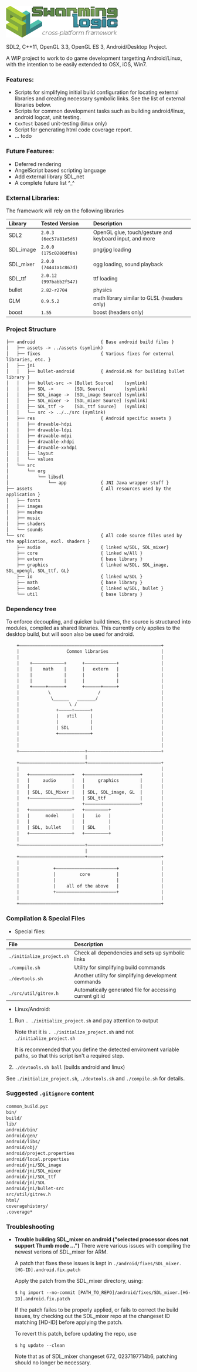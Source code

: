 ![Swarming Logic cross-platform framework](/swl_logo.png)

SDL2, C++11, OpenGL 3.3, OpenGL ES 3, Android/Desktop Project.

A WIP project to work to do game development targetting Android/Linux,
with the intention to be easily extended to OSX, iOS, Win7.


### Features:
* Scripts for simplifying initial build configuration for locating external libraries and creating necessary symbolic links. See the list of external libraries below.
* Scripts for common development tasks such as building android/linux, android logcat, unit testing.
* `CxxTest` based unit-testing (linux only)
* Script for generating html code coverage report.
* ... todo

### Future Features:
* Deferred rendering
* AngelScript based scripting language
* Add external library SDL_net
* A complete future list ^_^

### External Libraries:
The framework will rely on the following libraries

| Library    | Tested Version         | Description                                             |
| :--------- | :--------------------- | :------------------------------------------------------ |
| SDL2       | `2.0.3 (6ec57a81e5d6)` | OpenGL glue, touch/gesture and keyboard input, and more |
| SDL_image  | `2.0.0 (175c0200df0a)` | png/jpg loading                                         |
| SDL_mixer  | `2.0.0 (74441a1c867d)` | ogg loading, sound playback                             |
| SDL_ttf    | `2.0.12 (997babb2f547)`| ttf loading                                             |
| bullet     | `2.82-r2704`           | physics                                                 |
| GLM        | `0.9.5.2`              | math library similar to GLSL (headers only)             |
| boost      | `1.55`                 | boost (headers only)                                    |


### Project Structure
```
├── android                         { Base android build files }
│   ├── assets -> ../assets (symlink)
│   ├── fixes                       { Various fixes for external libraries, etc. }
│   ├── jni
│   │   ├── bullet-android          { Android.mk for building bullet library }
│   │   ├── bullet-src -> [Bullet Source]    (symlink)
│   │   ├── SDL ->        [SDL Source]       (symlink)
│   │   ├── SDL_image ->  [SDL_image Source] (symlink)
│   │   ├── SDL_mixer ->  [SDL_mixer Source] (symlink)
│   │   ├── SDL_ttf ->    [SDL_ttf Source]   (symlink)
│   │   └── src -> ../../src (symlink)
│   ├── res                         { Android specific assets }
│   │   ├── drawable-hdpi
│   │   ├── drawable-ldpi
│   │   ├── drawable-mdpi
│   │   ├── drawable-xhdpi
│   │   ├── drawable-xxhdpi
│   │   ├── layout
│   │   └── values
│   └── src
│       └── org
│           └── libsdl
│               └── app             { JNI Java wrapper stuff }
├── assets                          { All resources used by the application }
│   ├── fonts
│   ├── images
│   ├── meshes
│   ├── music
│   ├── shaders
│   └── sounds
└── src                             { All code source files used by the application, excl. shaders }
    ├── audio                       { linked w/SDL, SDL_mixer}
    ├── core                        { linked w/All }
    ├── extern                      { base library }
    ├── graphics                    { linked w/SDL, SDL_image, SDL_opengl, SDL_ttf, GL}
    ├── io                          { linked w/SDL }
    ├── math                        { base library }
    ├── model                       { linked w/SDL, bullet }
    └── util                        { base library }
```

### Dependency tree

To enforce decoupling, and quicker build times, the source is structured into
modules, compiled as shared libraries. This currently only applies to the
desktop build, but will soon also be used for android.

```
    +––––––––––––––––––––––––––––––––––––––––––––––––––––––+
    |                  Common libraries                    |
    |                                                      |
    |    +––––––––––––+      +––––––––––––+                |
    |    |    math    |      |   extern   |                |
    |    |            |      |            |                |
    |    |            |      |            |                |
    |    +–––––+––––––+      +––––––+–––––+                |
    |           \                  /                       |
    |            \______   _______/                        |
    |                   \ /                                |
    |              +–––––+––––––+                          |
    |              |   util     |                          |
    |              |            |                          |
    |              | SDL        |                          |
    |              +––––––––––––+                          |
    |                                                      |
    |                                                      |
    +–––––––––––––––––––––––––+––––––––––––––––––––––––––––+
                              |
    +–––––––––––––––––––––––––+––––––––––––––––––––––––––––+
    |                                                      |
    |   +––––––––––––––––+   +–––––––––––––––––––––+       |
    |   |     audio      |   |     graphics        |       |
    |   |                |   |                     |       |
    |   | SDL, SDL_Mixer |   | SDL, SDL_image, GL  |       |
    |   +––––––––––––––––+   | SDL_ttf             |       |
    |                        +–––––––––––––––––––––+       |
    |   +––––––––––––––––+   +–––––––––+                   |
    |   |      model     |   |    io   |                   |
    |   |                |   |         |                   |
    |   | SDL, bullet    |   | SDL     |                   |
    |   +––––––––––––––––+   +–––––––––+                   |
    |                                                      |
    +–––––––––––––––––––––––––+––––––––––––––––––––––––––––+
                              |
    +–––––––––––––––––––––––––+––––––––––––––––––––––––––––+
    |                                                      |
    |             +–––––––––––––––––––––––+                |
    |             |         core          |                |
    |             |                       |                |
    |             |    all of the above   |                |
    |             +–––––––––––––––––––––––+                |
    |                                                      |
    +––––––––––––––––––––––––––––––––––––––––––––––––––––––+
```


### Compilation & Special Files
* Special files:

| File    | Description |
| :--------------------------------- | :-------------------------------------------------------- |
| `./initialize_project.sh`          | Check all dependencies and sets up symbolic links         |
| `./compile.sh`                     | Utility for simplifying build commands                    |
| `./devtools.sh`                    | Another utility for simplifying development commands      |
| `./src/util/gitrev.h`              | Automatically generated file for accessing current git id |

* Linux/Android:

1. Run `. ./initialize_project.sh` and pay attention to output

   Note that it is `. ./initialize_project.sh` and not `./initialize_project.sh`

   It is recommended that you define the detected enviroment variable paths, so that this script isn't a required step.

1. `./devtools.sh ball` (builds android and linux)

See `./initialize_project.sh`, `./devtools.sh` and `./compile.sh` for details.

### Suggested `.gitignore` content
```
common_build.pyc
bin/
build/
lib/
android/bin/
android/gen/
android/libs/
android/obj/
android/project.properties
android/local.properties
android/jni/SDL_image
android/jni/SDL_mixer
android/jni/SDL_ttf
android/jni/SDL
android/jni/bullet-src
src/util/gitrev.h
html/
coveragehistory/
.coverage*
```

### Troubleshooting

- **Trouble building SDL_mixer on android ("selected processor does not support Thumb mode ...")**
  There were various issues with compiling the newest verions of SDL_mixer for ARM.

  A patch that fixes these issues is kept in `./android/fixes/SDL_mixer.[HG-ID].android.fix.patch`

  Apply the patch from the SDL_mixer directory, using:

  `$ hg import --no-commit [PATH_TO_REPO]/android/fixes/SDL_mixer.[HG-ID].android.fix.patch`

  If the patch failes to be properly applied, or fails to correct the build issues, try
  checking out the SDL_mixer repo at the changeset ID matching [HD-ID] before applying the patch.

  To revert this patch, before updating the repo, use

  `$ hg update --clean`

  Note that as of SDL_mixer changeset 672, 0237197714b6, patching should no
  longer be necessary.
